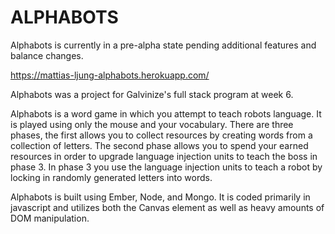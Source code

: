 # ALPHABOTS

Alphabots is currently in a pre-alpha state pending additional features and balance changes.

https://mattias-ljung-alphabots.herokuapp.com/

Alphabots was a project for Galvinize's full stack program at week 6.

Alphabots is a word game in which you attempt to teach robots language.  It is played using only the mouse and your vocabulary.  There are three phases, the first allows you to collect resources by creating words from a collection of letters.  The second phase allows you to spend your earned resources in order to upgrade language injection units to teach the boss in phase 3.  In phase 3 you use the language injection units to teach a robot by locking in randomly generated letters into words.

Alphabots is built using Ember, Node, and Mongo.  It is coded primarily in javascript and utilizes both the Canvas element as well as heavy amounts of DOM manipulation.